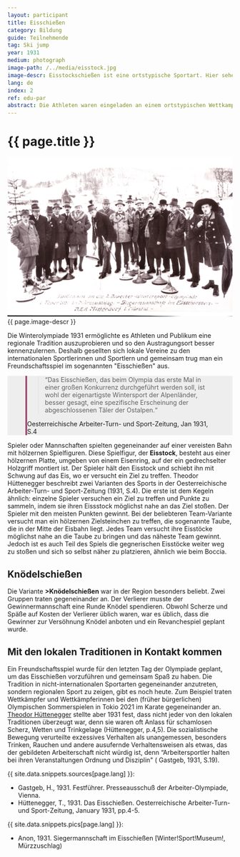 ```yaml
---
layout: participant
title: Eisschießen
category: Bildung
guide: Teilnehmende
tag: Ski jump
year: 1931
medium: photograph
image-path: /../media/eisstock.jpg
image-descr: Eisstockschießen ist eine ortstypische Sportart. Hier sehen Sie die Gewinner des Wettbewerbs, den AEK Mitterdorf i. Mürztal, eine Regionalmannschaft.
lang: de
index: 2
ref: edu-par
abstract: Die Athleten waren eingeladen an einem ortstypischen Wettkampf, Eisschießen, mitzumachen, als Symbol der internationalen Freundschaft.
---
```

<div class="infotext">
  <h1  id="title">{{ page.title }}</h1>
  <div class="grid-item" id="exhibit-image"><img src="/../media/eisstock.jpg" class="img-fluid" alt="{{ page.image-descr }}">{{ page.image-descr }}</div>
  <p>Die Winterolympiade 1931 ermöglichte es Athleten und Publikum eine regionale Tradition auszuprobieren und so den Austragungsort besser kennenzulernen. Deshalb gesellten sich lokale Vereine zu den internationalen Sportlerinnen und Sportlern und gemeinsam trug man ein Freundschaftsspiel im sogenannten "Eisschießen" aus.</p>
  <section class="vh-50" style="background-color: #eee;">
    <div class="container py-sm-5 h-50">
      <div class="row d-flex align-items-center h-20">
        <div class="col col-md-9 mb-3 mb-md-1">
          <figure class="bg-white p-3 rounded" style="border-left: .25rem solid #a34e78;">
            <blockquote class="blockquote pb-2">
              <p class="inlinequote">“Das Eisschießen, das beim Olympia das erste Mal in einer großen Konkurrenz durchgeführt werden soll, ist wohl der eigenartigste Wintersport der Alpenländer, besser gesagt, eine spezifische Erscheinung der abgeschlossenen Täler der Ostalpen.“
              </p>
            </blockquote>
          <figcaption class="blockquote-footer mb-0 font-italic">
            <span class="source">Oesterreichische Arbeiter-Turn- und Sport-Zeitung</span>, Jan 1931, S.4
          </figcaption>
          </figure>
        </div>
      </div>
    </div>
  </section>
  <p>Spieler oder Mannschaften spielten gegeneinander auf einer vereisten Bahn mit hölzernen Spielfiguren. Diese Spielfigur, der <b>Eisstock</b>, besteht aus einer hölzernen Platte, umgeben von einem Eisenring, auf der ein gedrechselter Holzgriff montiert ist. Der Spieler hält den Eisstock und schiebt ihn mit Schwung auf das Eis, wo er versucht ein Ziel zu treffen. Theodor Hüttenegger beschreibt zwei Varianten des Sports in der <span class="quote">Oesterreichische Arbeiter-Turn- und Sport-Zeitung (1931, S.4)</span>. Die erste ist dem Kegeln ähnlich: einzelne Spieler versuchen ein Ziel zu treffen und Punkte zu sammeln, indem sie ihren Eissstock möglichst nahe an das Ziel stoßen. Der Spieler mit den meisten Punkten gewinnt. Bei der beliebteren Team-Variante versucht man ein hölzernen Zielsteinchen zu treffen, die sogenannte Taube, die in der Mitte der Eisbahn liegt. Jedes Team versucht ihre Eisstöcke möglichst nahe an die Taube zu bringen und das näheste Team gewinnt. Jedoch ist es auch Teil des Spiels die gegnerischen Eisstöcke weiter weg zu stoßen und sich so selbst näher zu platzieren, ähnlich wie beim Boccia.</p>
  <h2>Knödelschießen</h2>
  <p> Die Variante <b>>Knödelschießen</b> war in der Region besonders beliebt. Zwei Gruppen traten gegeneinander an. Der Verlierer musste der Gewinnermannschaft eine Runde Knödel spendieren. Obwohl Scherze und Späße auf Kosten der Verlierer üblich waren, war es üblich, dass die Gewinner zur Versöhnung Knödel anboten und ein Revanchespiel geplant wurde.</p>
  <h2>Mit den lokalen Traditionen in Kontakt kommen</h2>
  <p>Ein Freundschaftsspiel wurde für den letzten Tag der Olympiade geplant, um das Eisschießen vorzuführen und gemeinsam Spaß zu haben. Die Tradition in nicht-internationalen Sportarten gegeneinander anzutreten, sondern regionalen Sport zu zeigen, gibt es noch heute. Zum Beispiel traten Wettkämpfer und Wettkämpferinnen bei den (früher bürgerlichen) Olympischen Sommerspielen in Tokio 2021 im Karate gegeneinander an. <a href="#" class="link-info" data-toggle="tooltip" title="Technischer Leiter der Veranstaltung">Theodor Hüttenegger</a> stellte aber 1931 fest, dass nicht jeder von den lokalen Traditionen überzeugt war, denn sie waren oft Anlass für schamlosen Scherz, Wetten und Trinkgelage (<span class="quote">Hüttenegger, p.4,5</span>). Die sozialistische Bewegung verurteilte exzessives Verhalten als unangemessen, besonders Trinken, Rauchen und andere ausufernde Verhaltensweisen als etwas, das der gebildeten Arbeiterschaft nicht würdig ist, denn “Arbeitersportler halten bei ihren Veranstaltungen Ordnung und Disziplin" (<span class="quote"> Gastgeb, 1931, S.19</span>).</p>
    <div class="resources">
      <div class="resource-title">{{ site.data.snippets.sources[page.lang] }}:</div>
          <ul>
              <li>Gastgeb, H., 1931. <span id="source">Festführer</span>. Presseausschuß der Arbeiter-Olympiade, Vienna.</li>
              <li>Hüttenegger, T., 1931. Das Eisschießen. <span id="source">Oesterreichische Arbeiter-Turn- und Sport-Zeitung</span>, January 1931, pp.4-5.</li>
          </ul>
    </div>
    <div class="resources">
      <div class="resource-title">{{ site.data.snippets.pics[page.lang] }}:</div>
          <ul>
            <li>Anon, 1931. Siegermannschaft im Eisschießen [Winter!Sport!Museum!, Mürzzuschlag)</li>
          </ul>
    </div>
</div>